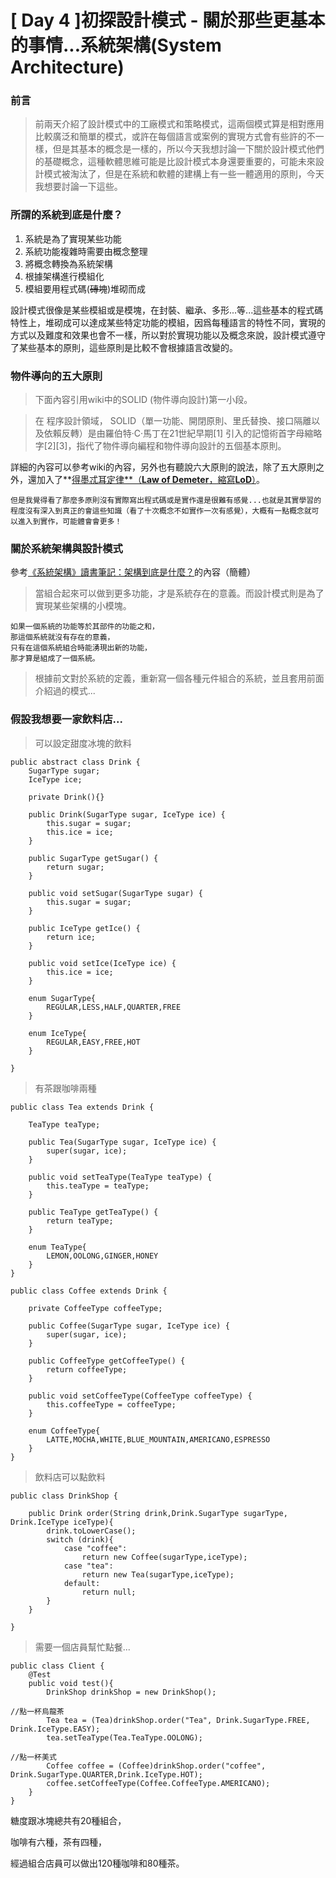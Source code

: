 # [ Day 4 ]初探設計模式 - 關於那些更基本的事情...系統架構(System Architecture)

### **前言**

> 前兩天介紹了設計模式中的工廠模式和策略模式，這兩個模式算是相對應用比較廣泛和簡單的模式，或許在每個語言或案例的實現方式會有些許的不一樣，但是其基本的概念是一樣的，所以今天我想討論一下關於設計模式他們的基礎概念，這種軟體思維可能是比設計模式本身還要重要的，可能未來設計模式被淘汰了，但是在系統和軟體的建構上有一些一體適用的原則，今天我想要討論一下這些。
> 

### **所謂的系統到底是什麼？**

1. 系統是為了實現某些功能
2. 系統功能複雜時需要由概念整理
3. 將概念轉換為系統架構
4. 根據架構進行模組化
5. 模組要用程式碼(~~磚塊~~)堆砌而成

設計模式很像是某些模組或是模塊，在封裝、繼承、多形...等...這些基本的程式碼特性上，堆砌成可以達成某些特定功能的模組，因爲每種語言的特性不同，實現的方式以及難度和效果也會不一樣，所以對於實現功能以及概念來說，設計模式遵守了某些基本的原則，這些原則是比較不會根據語言改變的。

### **物件導向的五大原則**

> 下面內容引用wiki中的SOLID (物件導向設計)第一小段。
> 

> 在 程序設計領域， SOLID（單一功能、開閉原則、里氏替換、接口隔離以及依賴反轉）是由羅伯特·C·馬丁在21世紀早期[1] 引入的記憶術首字母縮略字[2][3]，指代了物件導向編程和物件導向設計的五個基本原則。
> 

詳細的內容可以參考wiki的內容，另外也有聽說六大原則的說法，除了五大原則之外，還加入了**[得墨忒耳定律**（**Law of Demeter**，縮寫**LoD**）](https://zh.wikipedia.org/wiki/%E5%BE%97%E5%A2%A8%E5%BF%92%E8%80%B3%E5%AE%9A%E5%BE%8B)。

```
但是我覺得看了那麼多原則沒有實際寫出程式碼或是實作還是很難有感覺...也就是其實學習的程度沒有深入到真正的會這些知識（看了十次概念不如實作一次有感覺），大概有一點概念就可以進入到實作，可能體會會更多！

```

### **關於系統架構與設計模式**

參考[《系統架構》讀書筆記：架構到底是什麼？](https://mp.weixin.qq.com/s/fPcpxnstXQ5KowDkBWu5fA)的內容（簡體）

> 當組合起來可以做到更多功能，才是系統存在的意義。而設計模式則是為了實現某些架構的小模塊。
> 

```
如果一個系統的功能等於其部件的功能之和，
那這個系統就沒有存在的意義，
只有在這個系統組合時能湧現出新的功能，
那才算是組成了一個系統。

```

> 根據前文對於系統的定義，重新寫一個各種元件組合的系統，並且套用前面介紹過的模式...
> 

### **假設我想要一家飲料店...**

> 可以設定甜度冰塊的飲料
> 

```
public abstract class Drink {
    SugarType sugar;
    IceType ice;

    private Drink(){}

    public Drink(SugarType sugar, IceType ice) {
        this.sugar = sugar;
        this.ice = ice;
    }

    public SugarType getSugar() {
        return sugar;
    }

    public void setSugar(SugarType sugar) {
        this.sugar = sugar;
    }

    public IceType getIce() {
        return ice;
    }

    public void setIce(IceType ice) {
        this.ice = ice;
    }

    enum SugarType{
        REGULAR,LESS,HALF,QUARTER,FREE
    }

    enum IceType{
        REGULAR,EASY,FREE,HOT
    }

}

```

> 有茶跟咖啡兩種
> 

```
public class Tea extends Drink {

    TeaType teaType;

    public Tea(SugarType sugar, IceType ice) {
        super(sugar, ice);
    }

    public void setTeaType(TeaType teaType) {
        this.teaType = teaType;
    }

    public TeaType getTeaType() {
        return teaType;
    }

    enum TeaType{
        LEMON,OOLONG,GINGER,HONEY
    }
}

public class Coffee extends Drink {

    private CoffeeType coffeeType;

    public Coffee(SugarType sugar, IceType ice) {
        super(sugar, ice);
    }

    public CoffeeType getCoffeeType() {
        return coffeeType;
    }

    public void setCoffeeType(CoffeeType coffeeType) {
        this.coffeeType = coffeeType;
    }

    enum CoffeeType{
        LATTE,MOCHA,WHITE,BLUE_MOUNTAIN,AMERICANO,ESPRESSO
    }
}

```

> 飲料店可以點飲料
> 

```
public class DrinkShop {

    public Drink order(String drink,Drink.SugarType sugarType, Drink.IceType iceType){
        drink.toLowerCase();
        switch (drink){
            case "coffee":
                return new Coffee(sugarType,iceType);
            case "tea":
                return new Tea(sugarType,iceType);
            default:
                return null;
        }
    }

}

```

> 需要一個店員幫忙點餐...
> 

```
public class Client {
    @Test
    public void test(){
        DrinkShop drinkShop = new DrinkShop();

//點一杯烏龍茶
        Tea tea = (Tea)drinkShop.order("Tea", Drink.SugarType.FREE, Drink.IceType.EASY);
        tea.setTeaType(Tea.TeaType.OOLONG);

//點一杯美式
        Coffee coffee = (Coffee)drinkShop.order("coffee", Drink.SugarType.QUARTER,Drink.IceType.HOT);
        coffee.setCoffeeType(Coffee.CoffeeType.AMERICANO);
    }
}

```

糖度跟冰塊總共有20種組合，

咖啡有六種，茶有四種，

經過組合店員可以做出120種咖啡和80種茶。